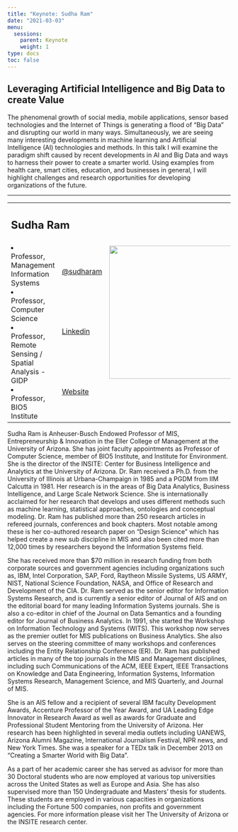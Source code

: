 ```yaml
---
title: "Keynote: Sudha Ram"
date: "2021-03-03"
menu:
  sessions:
    parent: Keynote
    weight: 1
type: docs
toc: false
---
```


## Leveraging Artificial Intelligence and Big Data to create Value
 
The phenomenal growth of social media, mobile  applications, sensor based technologies and  the Internet of Things is generating a flood of  “Big Data” and disrupting our  world in many ways. Simultaneously, we are seeing many interesting developments in machine learning and Artificial Intelligence  (AI) technologies and methods. In this talk I will examine  the paradigm shift caused by recent developments in AI and Big Data and ways to harness their power to  create a smarter world. Using examples from health care, smart cities, education, and businesses in general, I  will  highlight  challenges and  research opportunities for developing organizations of the future.


<hr style="width: 100%; text-align: center; margin-left: 0;" />



<TABLE class="bio-table">
<TR>
<TD COLSPAN="2"><h2>Sudha Ram</h2></TD>
<TD ROWSPAN="4"><img style="float: left;" src="https://appliedmath.arizona.edu/sites/default/files/styles/uaqs_medium/public/images/people/Ram_Sudha.jpg?itok=xjHPqvao" width="300" /></TD>
</TR>
<TR>
<TD ROWSPAN="3"><li> Professor, Management Information Systems</li>
<li>Professor, Computer Science</li>
<li>Professor, Remote Sensing / Spatial Analysis - GIDP</li>
<li>Professor, BIO5 Institute </li></TD>

<TD><i class="fab fa-twitter"></i> <a href="https://twitter.com/sudharam" target="_blank" rel="noopener"> @sudharam</a>
</TD>
</TR>
<TR>
<TD><i class="fab fa-linkedin"></i> <a href="www.linkedin.com/in/SudhaRam" target="_blank" rel="noopener">Linkedin</a>
</TD>
</TR>
<TR>
<TD><i class="fa fa-link"></i> <a href="https://mis.eller.arizona.edu/people/sudha-ram" target="_blank" rel="noopener">Website</a>
</TD>
</TR>
</TABLE>

Sudha Ram is Anheuser-Busch Endowed Professor of MIS, Entrepreneurship & Innovation in the Eller College of Management at the University of Arizona. She has joint faculty appointments as Professor of Computer Science, member of BIO5 Institute, and Institute for Environment. She is the director of the INSITE: Center for Business Intelligence and Analytics at the University of Arizona. Dr. Ram received a Ph.D. from the University of Illinois at Urbana-Champaign in 1985 and a PGDM from IIM Calcutta in 1981. Her research is in the areas of Big Data Analytics, Business Intelligence, and Large Scale Network Science. She is internationally acclaimed for her research that develops and uses different methods such as machine learning, statistical approaches, ontologies and conceptual modeling. Dr. Ram has published more than 250 research articles in refereed journals, conferences and book chapters. Most notable among these is her co-authored research paper on “Design Science” which has helped create a new sub discipline in MIS and also been cited more than 12,000 times by researchers beyond the Information Systems field.

She has received more than $70 million in research funding from both corporate sources and government agencies including organizations such as, IBM, Intel Corporation, SAP, Ford, Raytheon Missile Systems, US ARMY, NIST, National Science Foundation, NASA, and Office of Research and Development of the CIA. Dr. Ram served as the senior editor for Information Systems Research, and is currently a senior editor of Journal of AIS and on the editorial board for many leading Information Systems journals. She is also a co-editor in chief of the Journal on Data Semantics and a founding editor for Journal of Business Analytics. In 1991, she started the Workshop on Information Technology and Systems (WITS). This workshop now serves as the premier outlet for MIS publications on Business Analytics. She also serves on the steering committee of many workshops and conferences including the Entity Relationship Conference (ER). Dr. Ram has published articles in many of the top journals in the MIS and Management disciplines, including such Communications of the ACM, IEEE Expert, IEEE Transactions on Knowledge and Data Engineering, Information Systems, Information Systems Research, Management Science, and MIS Quarterly, and Journal of MIS.

She is an AIS fellow and a recipient of several IBM faculty Development Awards, Accenture Professor of the Year Award, and UA Leading Edge Innovator in Research Award as well as awards for Graduate and Professional Student Mentoring from the University of Arizona. Her research has been highlighted in several media outlets including UANEWS, Arizona Alumni Magazine, International Journalism Festival, NPR news, and New York Times. She was a speaker for a TEDx talk in December 2013 on “Creating a Smarter World with Big Data”.

As a part of her academic career she has served as advisor for more than 30 Doctoral students who are now employed at various top universities across the United States as well as Europe and Asia. She has also supervised more than 150 Undergraduate and Masters’ thesis for students. These students are employed in various capacities in organizations including the Fortune 500 companies, non profits and government agencies. For more information please visit her The University of Arizona or the INSITE research center.
